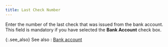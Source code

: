 ```yaml
---
title: Last Check Number
---
```



Enter the number of the last check that was issued from the bank account.  This field is mandatory if you have selected the **Bank 
 Account** check box.


{:.see_also}
See also
: [Bank  account](JavaScript:RelatedTopics1.Click())<!--Metadata type="DesignerControl" startspan
<object CLASSID="clsid:ADB880A6-D8FF-11CF-9377-00AA003B7A11"
	ID=RelatedTopics1
	TYPE="application/x-oleobject">
</object>-->

<object classid="clsid:ADB880A6-D8FF-11CF-9377-00AA003B7A11" id="RelatedTopics1" type="application/x-oleobject"> 
 <param name="Command" value="Related Topics">
<param name="Window" value="second">
<param name="Item1" value="Bank account;{{site.sc_chm}}/options/acc-info/coa/chart-of-accounts-details/bank_account.html">
</object><!--Metadata type="DesignerControl" endspan-->
